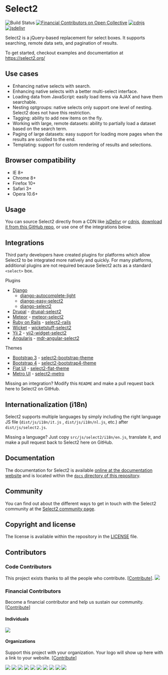Select2
=======
![Build Status][github-actions-image]
[![Financial Contributors on Open Collective](https://opencollective.com/select2/all/badge.svg?label=financial+contributors)](https://opencollective.com/select2) [![cdnjs](https://img.shields.io/cdnjs/v/select2.svg)][cdnjs]
[![jsdelivr](https://data.jsdelivr.com/v1/package/npm/select2/badge)][jsdelivr]

Select2 is a jQuery-based replacement for select boxes. It supports searching, remote data sets, and pagination of
results.

To get started, checkout examples and documentation at
https://select2.org/

Use cases
---------

* Enhancing native selects with search.
* Enhancing native selects with a better multi-select interface.
* Loading data from JavaScript: easily load items via AJAX and have them searchable.
* Nesting optgroups: native selects only support one level of nesting. Select2 does not have this restriction.
* Tagging: ability to add new items on the fly.
* Working with large, remote datasets: ability to partially load a dataset based on the search term.
* Paging of large datasets: easy support for loading more pages when the results are scrolled to the end.
* Templating: support for custom rendering of results and selections.

Browser compatibility
---------------------

* IE 8+
* Chrome 8+
* Firefox 10+
* Safari 3+
* Opera 10.6+

Usage
-----
You can source Select2 directly from a CDN like [jsDelivr][jsdelivr] or
[cdnjs][cdnjs], [download it from this GitHub repo][releases], or use one of the integrations below.

Integrations
------------
Third party developers have created plugins for platforms which allow Select2 to be integrated more natively and
quickly. For many platforms, additional plugins are not required because Select2 acts as a standard `<select>` box.

Plugins

* [Django]
    - [django-autocomplete-light]
    - [django-easy-select2]
    - [django-select2]
* [Drupal] - [drupal-select2]
* [Meteor] - [meteor-select2]
* [Ruby on Rails][ruby-on-rails] - [select2-rails]
* [Wicket] - [wicketstuff-select2]
* [Yii 2][yii2] - [yii2-widget-select2]
* [Angularjs][angularjs] - [mdr-angular-select2]

Themes

- [Bootstrap 3][bootstrap3] - [select2-bootstrap-theme]
- [Bootstrap 4][bootstrap4] - [select2-bootstrap4-theme]
- [Flat UI][flat-ui] - [select2-flat-theme]
- [Metro UI][metro-ui] - [select2-metro]

Missing an integration? Modify this `README` and make a pull request back here to Select2 on GitHub.

Internationalization (i18n)
---------------------------
Select2 supports multiple languages by simply including the right language JS file (`dist/js/i18n/it.js`
, `dist/js/i18n/nl.js`, etc.) after
`dist/js/select2.js`.

Missing a language? Just copy `src/js/select2/i18n/en.js`, translate it, and make a pull request back to Select2 here on
GitHub.

Documentation
-------------
The documentation for Select2 is available
[online at the documentation website][documentation] and is located within the
[`docs` directory of this repository][documentation-directory].

Community
---------
You can find out about the different ways to get in touch with the Select2 community at
the [Select2 community page][community].

Copyright and license
---------------------
The license is available within the repository in the [LICENSE][license] file.

[cdnjs]: http://www.cdnjs.com/libraries/select2

[community]: https://select2.org/getting-help

[documentation]: https://select2.org

[documentation-directory]: https://github.com/select2/select2/tree/develop/docs

[freenode]: https://freenode.net/

[github-actions-image]: https://github.com/select2/select2/workflows/CI/badge.svg

[jsdelivr]: https://www.jsdelivr.com/package/npm/select2

[license]: LICENSE.md

[releases]: https://github.com/select2/select2/releases

[angularjs]: https://angularjs.org/

[bootstrap3]: https://getbootstrap.com/

[bootstrap4]: https://getbootstrap.com/

[django]: https://www.djangoproject.com/

[django-autocomplete-light]: https://github.com/yourlabs/django-autocomplete-light

[django-easy-select2]: https://github.com/asyncee/django-easy-select2

[django-select2]: https://github.com/applegrew/django-select2

[drupal]: https://www.drupal.org/

[drupal-select2]: https://www.drupal.org/project/select2

[flat-ui]: http://designmodo.github.io/Flat-UI/

[mdr-angular-select2]: https://github.com/modulr/mdr-angular-select2

[meteor]: https://www.meteor.com/

[meteor-select2]: https://github.com/nate-strauser/meteor-select2

[metro-ui]: http://metroui.org.ua/

[select2-metro]: http://metroui.org.ua/select2.html

[ruby-on-rails]: http://rubyonrails.org/

[select2-bootstrap-theme]: https://github.com/select2/select2-bootstrap-theme

[select2-bootstrap4-theme]: https://github.com/ttskch/select2-bootstrap4-theme

[select2-flat-theme]: https://github.com/techhysahil/select2-Flat_Theme

[select2-rails]: https://github.com/argerim/select2-rails

[vue.js]: http://vuejs.org/

[select2-vue]: http://vuejs.org/examples/select2.html

[wicket]: https://wicket.apache.org/

[wicketstuff-select2]: https://github.com/wicketstuff/core/tree/master/select2-parent

[yii2]: http://www.yiiframework.com/

[yii2-widget-select2]: https://github.com/kartik-v/yii2-widget-select2

## Contributors

### Code Contributors

This project exists thanks to all the people who contribute. [[Contribute](.github/CONTRIBUTING.md)].
<a href="https://github.com/select2/select2/graphs/contributors"><img src="https://opencollective.com/select2/contributors.svg?width=890&button=false" /></a>

### Financial Contributors

Become a financial contributor and help us sustain our
community. [[Contribute](https://opencollective.com/select2/contribute)]

#### Individuals

<a href="https://opencollective.com/select2"><img src="https://opencollective.com/select2/individuals.svg?width=890"></a>

#### Organizations

Support this project with your organization. Your logo will show up here with a link to your
website. [[Contribute](https://opencollective.com/select2/contribute)]

<a href="https://opencollective.com/select2/organization/0/website"><img src="https://opencollective.com/select2/organization/0/avatar.svg"></a>
<a href="https://opencollective.com/select2/organization/1/website"><img src="https://opencollective.com/select2/organization/1/avatar.svg"></a>
<a href="https://opencollective.com/select2/organization/2/website"><img src="https://opencollective.com/select2/organization/2/avatar.svg"></a>
<a href="https://opencollective.com/select2/organization/3/website"><img src="https://opencollective.com/select2/organization/3/avatar.svg"></a>
<a href="https://opencollective.com/select2/organization/4/website"><img src="https://opencollective.com/select2/organization/4/avatar.svg"></a>
<a href="https://opencollective.com/select2/organization/5/website"><img src="https://opencollective.com/select2/organization/5/avatar.svg"></a>
<a href="https://opencollective.com/select2/organization/6/website"><img src="https://opencollective.com/select2/organization/6/avatar.svg"></a>
<a href="https://opencollective.com/select2/organization/7/website"><img src="https://opencollective.com/select2/organization/7/avatar.svg"></a>
<a href="https://opencollective.com/select2/organization/8/website"><img src="https://opencollective.com/select2/organization/8/avatar.svg"></a>
<a href="https://opencollective.com/select2/organization/9/website"><img src="https://opencollective.com/select2/organization/9/avatar.svg"></a>
